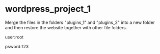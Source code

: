 # wordpress_project_1

Merge the files in the folders "plugins_1" and "plugins_2" into a new folder and then restore the website together with other file folders.

user:root

psword:123
